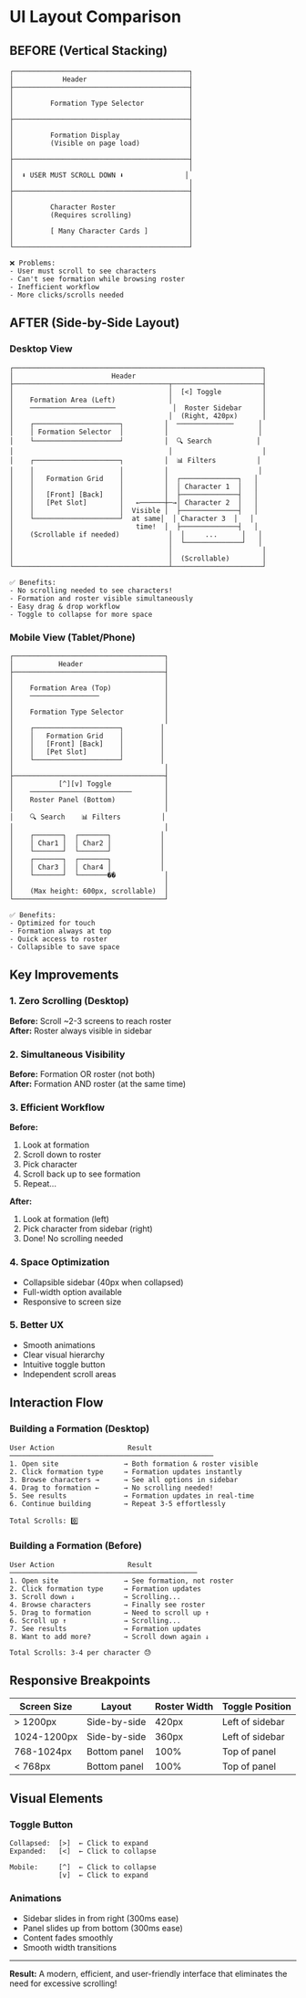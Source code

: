 # UI Layout Comparison

## BEFORE (Vertical Stacking)
```
┌───────────────────────────────────────────┐
│            Header                         │
├───────────────────────────────────────────┤
│                                           │
│         Formation Type Selector           │
│                                           │
├───────────────────────────────────────────┤
│                                           │
│         Formation Display                 │
│         (Visible on page load)            │
│                                           │
├───────────────────────────────────────────┤
│                                           │
│  ⬇️ USER MUST SCROLL DOWN ⬇️               │
│                                           │
├───────────────────────────────────────────┤
│                                           │
│         Character Roster                  │
│         (Requires scrolling)              │
│                                           │
│         [ Many Character Cards ]          │
│                                           │
└───────────────────────────────────────────┘

❌ Problems:
- User must scroll to see characters
- Can't see formation while browsing roster
- Inefficient workflow
- More clicks/scrolls needed
```

## AFTER (Side-by-Side Layout)

### Desktop View
```
┌─────────────────────────────────────────────────────────────┐
│                        Header                               │
├──────────────────────────────────────┬──────────────────────┤
│                                      │  [<] Toggle          │
│    Formation Area (Left)             │                      │
│    ─────────────────────              │  Roster Sidebar     │
│                                      │  (Right, 420px)      │
│    ┌─────────────────────┐          │  ──────────────      │
│    │ Formation Selector  │          │                      │
│    └─────────────────────┘          │  🔍 Search           │
│                                      │                      │
│    ┌─────────────────────┐          │  📊 Filters          │
│    │                     │          │                      │
│    │   Formation Grid    │          │  ┌──────────────┐   │
│    │                     │          │  │ Character 1  │   │
│    │   [Front] [Back]    │          │  ├──────────────┤   │
│    │   [Pet Slot]        │   ←──────┼─→│ Character 2  │   │
│    │                     │  Visible │  ├──────────────┤   │
│    └─────────────────────┘  at same│  │ Character 3  │   │
│                              time!  │  ├──────────────┤   │
│    (Scrollable if needed)            │  │     ...      │   │
│                                      │  └──────────────┘   │
│                                      │                      │
│                                      │  (Scrollable)        │
└──────────────────────────────────────┴──────────────────────┘

✅ Benefits:
- No scrolling needed to see characters!
- Formation and roster visible simultaneously
- Easy drag & drop workflow
- Toggle to collapse for more space
```

### Mobile View (Tablet/Phone)
```
┌─────────────────────────────────────┐
│           Header                    │
├─────────────────────────────────────┤
│                                     │
│    Formation Area (Top)             │
│    ─────────────────                │
│                                     │
│    Formation Type Selector          │
│                                     │
│    ┌─────────────────────┐         │
│    │   Formation Grid    │         │
│    │   [Front] [Back]    │         │
│    │   [Pet Slot]        │         │
│    └─────────────────────┘         │
│                                     │
├─────────────────────────────────────┤
│           [^][v] Toggle             │
│    ─────────────────────────        │
│    Roster Panel (Bottom)            │
│                                     │
│    🔍 Search    📊 Filters          │
│                                     │
│    ┌───────┐  ┌───────┐            │
│    │ Char1 │  │ Char2 │            │
│    └───────┘  └───────┘            │
│    ┌───────┐  ┌───────┐            │
│    │ Char3 │  │ Char4 │            │
│    └───────┘  └───────��            │
│                                     │
│    (Max height: 600px, scrollable)  │
└─────────────────────────────────────┘

✅ Benefits:
- Optimized for touch
- Formation always at top
- Quick access to roster
- Collapsible to save space
```

## Key Improvements

### 1. Zero Scrolling (Desktop)
**Before:** Scroll ~2-3 screens to reach roster  
**After:** Roster always visible in sidebar

### 2. Simultaneous Visibility
**Before:** Formation OR roster (not both)  
**After:** Formation AND roster (at the same time)

### 3. Efficient Workflow
**Before:**
1. Look at formation
2. Scroll down to roster
3. Pick character
4. Scroll back up to see formation
5. Repeat...

**After:**
1. Look at formation (left)
2. Pick character from sidebar (right)
3. Done! No scrolling needed

### 4. Space Optimization
- Collapsible sidebar (40px when collapsed)
- Full-width option available
- Responsive to screen size

### 5. Better UX
- Smooth animations
- Clear visual hierarchy
- Intuitive toggle button
- Independent scroll areas

## Interaction Flow

### Building a Formation (Desktop)
```
User Action                  Result
──────────────────────────────────────────────────
1. Open site                → Both formation & roster visible
2. Click formation type     → Formation updates instantly
3. Browse characters →      → See all options in sidebar
4. Drag to formation ←      → No scrolling needed!
5. See results              → Formation updates in real-time
6. Continue building        → Repeat 3-5 effortlessly

Total Scrolls: 0️⃣
```

### Building a Formation (Before)
```
User Action                  Result
──────────────────────────────────────────────
1. Open site                → See formation, not roster
2. Click formation type     → Formation updates
3. Scroll down ↓            → Scrolling...
4. Browse characters        → Finally see roster
5. Drag to formation        → Need to scroll up ↑
6. Scroll up ↑              → Scrolling...
7. See results              → Formation updates
8. Want to add more?        → Scroll down again ↓

Total Scrolls: 3-4 per character 😓
```

## Responsive Breakpoints

| Screen Size | Layout | Roster Width | Toggle Position |
|-------------|--------|--------------|-----------------|
| > 1200px | Side-by-side | 420px | Left of sidebar |
| 1024-1200px | Side-by-side | 360px | Left of sidebar |
| 768-1024px | Bottom panel | 100% | Top of panel |
| < 768px | Bottom panel | 100% | Top of panel |

## Visual Elements

### Toggle Button
```
Collapsed:  [>]  ← Click to expand
Expanded:   [<]  ← Click to collapse

Mobile:     [^]  ← Click to collapse
            [v]  ← Click to expand
```

### Animations
- Sidebar slides in from right (300ms ease)
- Panel slides up from bottom (300ms ease)
- Content fades smoothly
- Smooth width transitions

---

**Result:** A modern, efficient, and user-friendly interface that eliminates the need for excessive scrolling!
